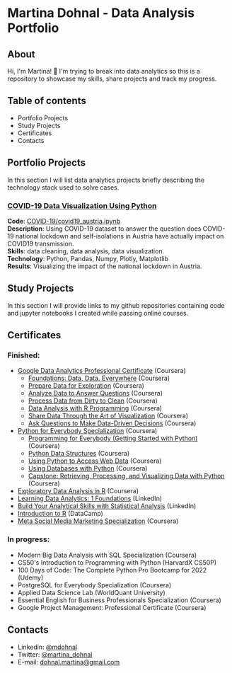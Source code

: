 # Martina Dohnal - Data Analysis Portfolio

## About

Hi, I'm Martina! 👋
I'm trying to break into data analytics so this is a repository to showcase my skills, share projects and track my progress.

## Table of contents
* Portfolio Projects
* Study Projects
* Certificates
* Contacts

## Portfolio Projects
In this section I will list data analytics projects briefly describing the technology stack used to solve cases.

### [COVID-19 Data Visualization Using Python](https://github.com/MartinaDohnal/Various_Projects/tree/main/COVID-19)
**Code**: [COVID-19/covid19_austria.ipynb](COVID-19/covid19_austria.ipynb)  
**Description**: Using COVID-19 dataset to answer the question does COVID-19 national lockdown and self-isolations in Austria have actually impact on COVID19 transmission.   
**Skills**: data cleaning, data analysis, data visualization.  
**Technology**: Python, Pandas, Numpy, Plotly, Matplotlib  
**Results**: Visualizing the impact of the national lockdown in Austria.   

## Study Projects
In this section I will provide links to my github repositories containing code and jupyter notebooks I created while passing online courses.

## Certificates
### Finished:
* [Google Data Analytics Professional Certificate](https://www.coursera.org/account/accomplishments/specialization/certificate/5UQRJZLUAFUL) (Coursera)
  * [Foundations: Data, Data, Everywhere](https://1drv.ms/b/s!Aj0Pe7UARYAvgc094kBm1yJ-z7KMmw?e=7WZHxO) (Coursera)
  * [Prepare Data for Exploration](https://1drv.ms/b/s!Aj0Pe7UARYAvgc1HPxohvkgLA0Mh3w?e=86EcYh) (Coursera)
  * [Analyze Data to Answer Questions](https://1drv.ms/b/s!Aj0Pe7UARYAvgc1IYj9mEP_392v5DA?e=Fs3Bd1) (Coursera)
  * [Process Data from Dirty to Clean](https://1drv.ms/b/s!Aj0Pe7UARYAvgc084HyTMtXuNil9cQ?e=xVzkrP) (Coursera)
  * [Data Analysis with R Programming](https://1drv.ms/b/s!Aj0Pe7UARYAvgc1ChjxwMUMM16I2vg?e=YL5hUI) (Coursera)
  * [Share Data Through the Art of Visualization](https://1drv.ms/b/s!Aj0Pe7UARYAvgc1Ks19L13-berfEzA?e=kzMSSo) (Coursera)
  * [Ask Questions to Make Data-Driven Decisions](https://1drv.ms/b/s!Aj0Pe7UARYAvgc1FUrm8_9RavMiL3g?e=wJ5c3v) (Coursera)
* [Python for Everybody Specialization](https://1drv.ms/b/s!Aj0Pe7UARYAvgfIsR3c6sLhS78SKZw?e=R9crfB) (Coursera)
  * [Programming for Everybody (Getting Started with Python)](https://1drv.ms/b/s!Aj0Pe7UARYAvgc1Erj8wd8rs9wljzA?e=BQQ4vc) (Coursera)
  * [Python Data Structures](https://1drv.ms/b/s!Aj0Pe7UARYAvgc1LcXq7BiSZ465PKw?e=2upSMc) (Coursera)
  * [Using Python to Access Web Data](https://1drv.ms/b/s!Aj0Pe7UARYAvge8PH7q3hPDW7nNkGA?e=YCMPA2) (Coursera)
  * [Using Databases with Python](https://1drv.ms/b/s!Aj0Pe7UARYAvgfItGyWQ695mexMIMg?e=WDBDgr) (Coursera)
  * [Capstone: Retrieving, Processing, and Visualizing Data with Python](https://1drv.ms/b/s!Aj0Pe7UARYAvgfIxyd8kKx3pXitSoA?e=g1SBHO) (Coursera)
* [Exploratory Data Analysis in R](https://1drv.ms/b/s!Aj0Pe7UARYAvgc1QnXWb2gjBFdNt3Q?e=el8jsT) (Coursera)
* [Learning Data Analytics: 1 Foundations](https://1drv.ms/b/s!Aj0Pe7UARYAvgc1V-rqBkVuLY876oA?e=OE45f0) (LinkedIn)
* [Build Your Analytical Skills with Statistical Analysis](https://www.linkedin.com/learning/paths/build-your-analytical-skills-with-statistical-analysis) (LinkedIn)
* [Introduction to R](https://1drv.ms/b/s!Aj0Pe7UARYAvgc07JGTYtEm7N6aBsQ?e=YTs4Eu) (DataCamp)
* [Meta Social Media Marketing Specialization](https://1drv.ms/b/s!Aj0Pe7UARYAvgc0_G9rpN5_7DljUJg?e=6WI4Vn) (Coursera)
### In progress: 
* Modern Big Data Analysis with SQL Specialization (Coursera)
* CS50's Introduction to Programming with Python (HarvardX CS50P)
* 100 Days of Code: The Complete Python Pro Bootcamp for 2022 (Udemy)
* PostgreSQL for Everybody Specialization (Coursera)
* Applied Data Science Lab (WorldQuant University)
* Essential English for Business Professionals Specialization (Coursera)
* Google Project Management: Professional Certificate (Coursera)

## Contacts
* Linkedin: [@mdohnal](https://www.linkedin.com/in/mdohnal/)
* Twitter: [@martina_dohnal](https://twitter.com/dohnalica)
* E-mail: dohnal.martina@gmail.com
